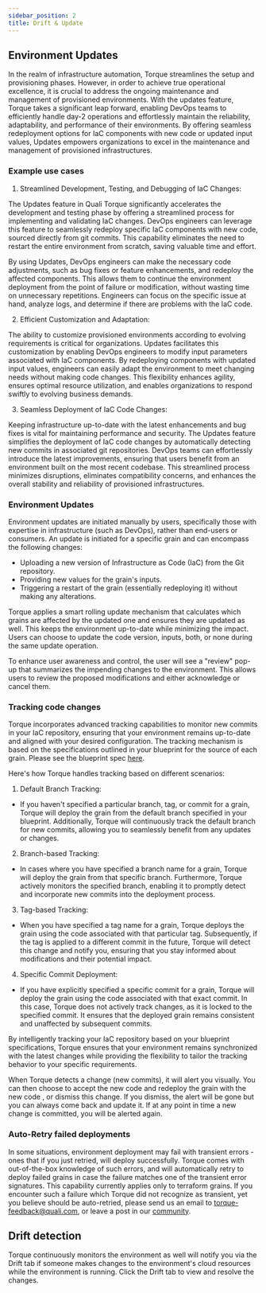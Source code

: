 ```yaml
---
sidebar_position: 2
title: Drift & Update
---
```


## Environment Updates

In the realm of infrastructure automation, Torque streamlines the setup and provisioning phases. However, in order to achieve true operational excellence, it is crucial to address the ongoing maintenance and management of provisioned environments. With the updates feature, Torque takes a significant leap forward, enabling DevOps teams to efficiently handle day-2 operations and effortlessly maintain the reliability, adaptability, and performance of their environments. By offering seamless redeployment options for IaC components with new code or updated input values, Updates empowers organizations to excel in the maintenance and management of provisioned infrastructures.

### Example use cases

1. Streamlined Development, Testing, and Debugging of IaC Changes:

The Updates feature in Quali Torque significantly accelerates the development and testing phase by offering a streamlined process for implementing and validating IaC changes. DevOps engineers can leverage this feature to seamlessly redeploy specific IaC components with new code, sourced directly from git commits. This capability eliminates the need to restart the entire environment from scratch, saving valuable time and effort.

By using Updates, DevOps engineers can make the necessary code adjustments, such as bug fixes or feature enhancements, and redeploy the affected components. This allows them to continue the environment deployment from the point of failure or modification, without wasting time on unnecessary repetitions. Engineers can focus on the specific issue at hand, analyze logs, and determine if there are problems with the IaC code.

2. Efficient Customization and Adaptation:
   
The ability to customize provisioned environments according to evolving requirements is critical for organizations. Updates facilitates this customization by enabling DevOps engineers to modify input parameters associated with IaC components. By redeploying components with updated input values, engineers can easily adapt the environment to meet changing needs without making code changes. This flexibility enhances agility, ensures optimal resource utilization, and enables organizations to respond swiftly to evolving business demands.

3. Seamless Deployment of IaC Code Changes:
   
Keeping infrastructure up-to-date with the latest enhancements and bug fixes is vital for maintaining performance and security. The Updates feature simplifies the deployment of IaC code changes by automatically detecting new commits in associated git repositories. DevOps teams can effortlessly introduce the latest improvements, ensuring that users benefit from an environment built on the most recent codebase. This streamlined process minimizes disruptions, eliminates compatibility concerns, and enhances the overall stability and reliability of provisioned infrastructures.

### Environment Updates

Environment updates are initiated manually by users, specifically those with expertise in infrastructure (such as DevOps), rather than end-users or consumers.
An update is initiated for a specific grain and can encompass the following changes:
  - Uploading a new version of Infrastructure as Code (IaC) from the Git repository.
  - Providing new values for the grain's inputs.
  - Triggering a restart of the grain (essentially redeploying it) without making any alterations.

Torque applies a smart rolling update mechanism that calculates which grains are affected by the updated one and ensures they are updated as well. This keeps the environment up-to-date while minimizing the impact. 
Users can choose to update the code version, inputs, both, or none during the same update operation.

To enhance user awareness and control, the user will see a "review" pop-up that summarizes the impending changes to the environment. This allows users to review the proposed modifications and either acknowledge or cancel them.

### Tracking code changes

Torque incorporates advanced tracking capabilities to monitor new commits in your IaC repository, ensuring that your environment remains up-to-date and aligned with your desired configuration. The tracking mechanism is based on the specifications outlined in your blueprint for the source of each grain. 
Please see the blueprint spec [here](/blueprint-designer-guide/blueprints/blueprints-yaml-structure#source).

Here's how Torque handles tracking based on different scenarios:

1. Default Branch Tracking:
  - If you haven't specified a particular branch, tag, or commit for a grain, Torque will deploy the grain from the default branch specified in your blueprint. Additionally, Torque will continuously track the default branch for new commits, allowing you to seamlessly benefit from any updates or changes.

2. Branch-based Tracking:
  - In cases where you have specified a branch name for a grain, Torque will deploy the grain from that specific branch. Furthermore, Torque actively monitors the specified branch, enabling it to promptly detect and incorporate new commits into the deployment process.

3. Tag-based Tracking:
  - When you have specified a tag name for a grain, Torque deploys the grain using the code associated with that particular tag. Subsequently, if the tag is applied to a different commit in the future, Torque will detect this change and notify you, ensuring that you stay informed about modifications and their potential impact.

4. Specific Commit Deployment:
  - If you have explicitly specified a specific commit for a grain, Torque will deploy the grain using the code associated with that exact commit. In this case, Torque does not actively track changes, as it is locked to the specified commit. It ensures that the deployed grain remains consistent and unaffected by subsequent commits.

By intelligently tracking your IaC repository based on your blueprint specifications, Torque ensures that your environment remains synchronized with the latest changes while providing the flexibility to tailor the tracking behavior to your specific requirements.

When Torque detects a change (new commits), it will alert you visually. You can then choose to accept the new code and redeploy the grain with the new code , or dismiss this change. If you dismiss, the alert will be gone but you can always come back and update it.
If at any point in time a new change is committed, you will be alerted again.


### Auto-Retry failed deployments
In some situations, environment deployment may fail with transient errors - ones that if you just retried, will deploy successfully. 
Torque comes with out-of-the-box knowledge of such errors, and will automatically retry to deploy failed grains in case the failure matches one of the transient error signatures.
This capability currently applies only to terraform grains. 
If you encounter such a failure which Torque did not recognize as transient, yet you believe should be auto-retried, please send us an email to torque-feedback@quali.com, or leave a post in our [community](https://github.com/orgs/QualiTorque/discussions).

## Drift detection 
Torque continuously monitors the environment as well will notify you via the Drift tab if someone makes changes to the environment's cloud resources while the environment is running. Click the Drift tab to view and resolve the changes. 


